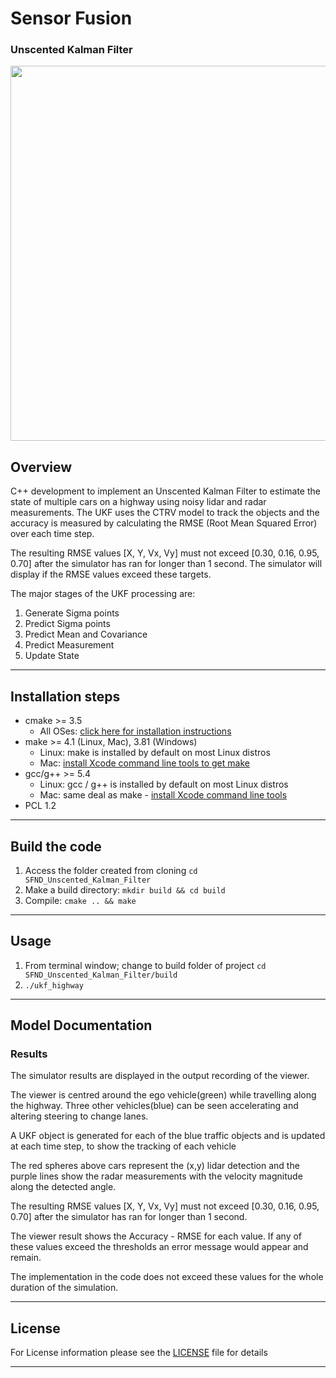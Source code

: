 # Sensor Fusion
### Unscented Kalman Filter

<p align="center">
<img src="media/output.gif" width="600"  />
</p>

## Overview

C++ development to implement an Unscented Kalman Filter to estimate the state of multiple cars on a highway using noisy lidar and radar measurements. The UKF uses the CTRV model to track the objects and the accuracy is measured by calculating the RMSE (Root Mean Squared Error) over each time step.

The resulting RMSE values [X, Y, Vx, Vy] must not exceed [0.30, 0.16, 0.95, 0.70] after the simulator has ran for longer than 1 second. The simulator will display if the RMSE values exceed these targets.


The major stages of the UKF processing are:

1. Generate Sigma points 
2. Predict Sigma points
3. Predict Mean and Covariance
4. Predict Measurement
5. Update State
 

---

## Installation steps

* cmake >= 3.5
  * All OSes: [click here for installation instructions](https://cmake.org/install/)
* make >= 4.1 (Linux, Mac), 3.81 (Windows)
  * Linux: make is installed by default on most Linux distros
  * Mac: [install Xcode command line tools to get make](https://developer.apple.com/xcode/features/)
* gcc/g++ >= 5.4
  * Linux: gcc / g++ is installed by default on most Linux distros
  * Mac: same deal as make - [install Xcode command line tools](https://developer.apple.com/xcode/features/)
 * PCL 1.2

---

## Build the code

1. Access the folder created from cloning `cd SFND_Unscented_Kalman_Filter`
2. Make a build directory: `mkdir build && cd build`
3. Compile: `cmake .. && make`

---

## Usage

1. From terminal window; change to build folder of project `cd SFND_Unscented_Kalman_Filter/build`
2. `./ukf_highway`

---

## Model Documentation

### Results

The simulator results are displayed in the output recording of the viewer.

The viewer is centred around the ego vehicle(green) while travelling along the highway. Three other vehicles(blue) can be seen accelerating and altering steering to change lanes.

A UKF object is generated for each of the blue traffic objects and is updated at each time step, to show the tracking of each vehicle

The red spheres above cars represent the (x,y) lidar detection and the purple lines show the radar measurements with the velocity magnitude along the detected angle. 

The resulting RMSE values [X, Y, Vx, Vy] must not exceed [0.30, 0.16, 0.95, 0.70] after the simulator has ran for longer than 1 second.

The viewer result shows the Accuracy - RMSE for each value. If any of these values exceed the thresholds an error message would appear and remain.

The implementation in the code does not exceed these values for the whole duration of the simulation.


---


## License

For License information please see the [LICENSE](./LICENSE) file for details

---
